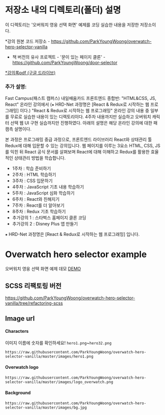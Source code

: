   # 저장소 내의 디렉토리(폴더) 설명
  이 디렉토리는 '오버워치 영웅 선택 화면' 예제를 코딩 실습한 내용을 저장한 저장소이다.  
  
  *강의 원본 코드 저장소 - https://github.com/ParkYoungWoong/overwatch-hero-selector-vanilla

  * 책 버전의 유사 프로젝트 - '문이 있는 페이지 클론' - https://github.com/ParkYoungWoong/door-selector

   [*강의록pdf (구글 드라이브)](https://drive.google.com/file/d/1tKH_29HruwwdXxETpw9-XHZQTCGccnId/view?pli=1)
   

  ### 추가 설명:
  Fast Campus(패스트 캠퍼스) 내일배움카드 프론트엔드 종합반: "HTML&CSS, JS, React" 온라인 강의에서
  (⁕ HRD-Net 과정명은 [React & Redux로 시작하는 웹 프로그래밍] 이다.)
  "React & Redux로 시작하는 웹 프로그래밍" 온라인 강의 내용 중 일부를 무료로 실습한 내용이 있는 디렉토리이다. 4주차 내용까지만 실습하고 오버워치 캐릭터 선택 웹 UI 구현 실습까지만 진행하였다.
  아래의 설명은 해당 온라인 강의에 대한 패캠측 설명이다.

  본 과정은 프로그래밍 중급 과정으로, 프론트엔드 라이브러리 React와 상태관리 툴 Redux에 대해 입문할 수 있는 강의입니다. 웹 페이지를 이루는 3요소 HTML, CSS, JS를 익힌 뒤 React 공식 문서를 살펴보며 React에 대해 이해하고 Redux를 활용한 효율적인 상태관리 방법을 학습합니다.

- 1주차 : 학습 준비하기
- 2주차 : HTML 학습하기
- 3주차 : CSS 입문하기
- 4주차 : JavaScript 기초 내용 학습하기
- 5주차 : JavaScript 심화 학습하기
- 6주차 : React와 친해지기
- 7주차 : React를 더 알아보기
- 8주차 : Redux 기초 학습하기
- 추가강의 1 : 스타벅스 홈페이지 클론 코딩
- 추가강의 2 : Disney Plus 앱 만들기

⁕ HRD-Net 과정명은 [React & Redux로 시작하는 웹 프로그래밍] 입니다.


# Overwatch hero selector example
오버워치 영웅 선택 화면 예제 데모 [DEMO](https://practical-bartik-a2000a.netlify.app/)

## SCSS 리팩토링 버전

https://github.com/ParkYoungWoong/overwatch-hero-selector-vanilla/tree/refactoring-scss

## Image url

#### Characters

이미지 이름에 숫자를 확인하세요!
`hero1.png`~`hero32.png`

```url
https://raw.githubusercontent.com/ParkYoungWoong/overwatch-hero-selector-vanilla/master/images/hero1.png
```

#### Overwatch logo

```url
https://raw.githubusercontent.com/ParkYoungWoong/overwatch-hero-selector-vanilla/master/images/logo_overwatch.png
```

#### Background

```url
https://raw.githubusercontent.com/ParkYoungWoong/overwatch-hero-selector-vanilla/master/images/bg.jpg
```
